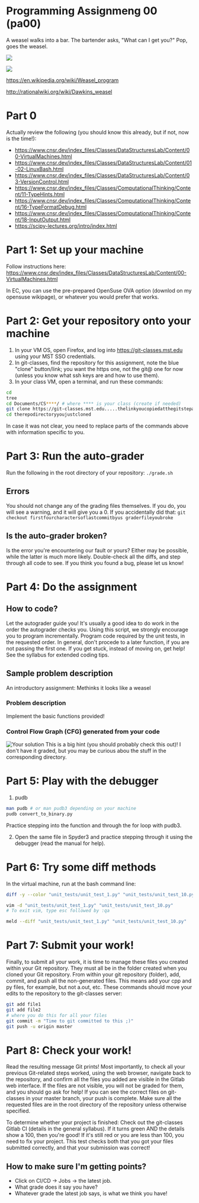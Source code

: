 # Programming Assignmeng 00 (pa00)

A weasel walks into a bar.
The bartender asks, "What can I get you?"
Pop, goes the weasel.

![](Carnivora.png)

![](MustelidaePhylogeneticTree.jpg)

https://en.wikipedia.org/wiki/Weasel_program

http://rationalwiki.org/wiki/Dawkins_weasel

# Part 0
Actually review the following (you should know this already, but if not, now is the time!):
* https://www.cnsr.dev/index_files/Classes/DataStructuresLab/Content/00-VirtualMachines.html
* https://www.cnsr.dev/index_files/Classes/DataStructuresLab/Content/01-02-LinuxBash.html
* https://www.cnsr.dev/index_files/Classes/DataStructuresLab/Content/03-VersionControl.html
* https://www.cnsr.dev/index_files/Classes/ComputationalThinking/Content/11-TypeHints.html
* https://www.cnsr.dev/index_files/Classes/ComputationalThinking/Content/16-TypeFormatDebug.html
* https://www.cnsr.dev/index_files/Classes/ComputationalThinking/Content/18-InputOutput.html
* https://scipy-lectures.org/intro/index.html


# Part 1: Set up your machine
Follow instructions here:
https://www.cnsr.dev/index_files/Classes/DataStructuresLab/Content/00-VirtualMachines.html

In EC, you can use the pre-prepared OpenSuse OVA option (downlod on my opensuse wikipage),
or whatever you would prefer that works.

# Part 2: Get your repository onto your machine
1. In your VM OS, open Firefox, and log into https://git-classes.mst.edu using your MST SSO credentials.
2. In git-classes, find the repository for this assignment, note the blue "clone" button/link; you want the https one, not the git@ one for now (unless you know what ssh keys are and how to use them).
3. In your class VM, open a terminal, and run these commands:
```sh
cd
tree 
cd Documents/CS****/ # where **** is your class (create if needed)
git clone https://git-classes.mst.edu.....thelinkyoucopiedatthegitstepabove
cd therepodirectoryyoujustcloned
```
In case it was not clear, you need to replace parts of the commands above with information specific to you.

# Part 3: Run the auto-grader
Run the following in the root directory of your repository:
`./grade.sh`

## Errors
You should not change any of the grading files themselves. 
If you do, you will see a warning, and it will give you a 0.
If you accidentally did that:
`git checkout firstfourcharactersoflastcommitbyus graderfileyoubroke`

## Is the auto-grader broken?
Is the error you're encountering our fault or yours?
Either may be possible, while the latter is much more likely.
Double-check all the diffs, and step through all code to see.
If you think you found a bug, please let us know!

# Part 4: Do the assignment

## How to code?
Let the autograder guide you! 
It's usually a good idea to do work in the order the autograder checks you.
Using this script, we strongly encourage you to program incrementally. 
Program code required by the unit tests, in the requested order. 
In general, don't procede to a later function, if you are not passing the first one.
If you get stuck, instead of moving on, get help!
See the syllabus for extended coding tips.

## Sample problem description
An introductory assignment: Methinks it looks like a weasel

### Problem description
Implement the basic functions provided!

### Control Flow Graph (CFG) generated from your code
![Your solution](weasel_cfg.svg)
This is a big hint (you should probably check this out)!
I don't have it graded, but you may be curious abou the stuff in the corresponding directory.

# Part 5: Play with the debugger
1. pudb
```sh
man pudb # or man pudb3 depending on your machine
pudb convert_to_binary.py
```
Practice stepping into the function and through the for loop with pudb3.

2. Open the same file in Spyder3 and practice stepping through it using the debugger 
(read the manual for help).

# Part 6: Try some diff methods
In the virtual machine, run at the bash command line:
```sh
diff -y --color "unit_tests/unit_test_1.py" "unit_tests/unit_test_10.py"

vim -d "unit_tests/unit_test_1.py" "unit_tests/unit_test_10.py"
# To exit vim, type esc followed by :qa

meld --diff "unit_tests/unit_test_1.py" "unit_tests/unit_test_10.py"
```

# Part 7: Submit your work!
Finally, to submit all your work, it is time to manage these files you created within your Git repository.
They must all be in the folder created when you cloned your Git repository.
From within your git repository (folder), add, commit, and push all the non-generated files. 
This means add your cpp and py files, for example, but not a.out, etc.
These commands should move your edits to the repository to the git-classes server:
```sh
git add file1
git add file2
# where you do this for all your files
git commit -m "Time to git committed to this ;)"
git push -u origin master
```

# Part 8: Check your work!
Read the resulting message Git prints!
Most importantly, to check all your previous Git-related steps worked, using the web browser, navigate back to the repository, and confirm all the files you added are visible in the Gitlab web interface.
If the files are not visible, you will not be graded for them, and you should go ask for help!
If you can see the correct files on git-classes in your master branch, your push is complete.
Make sure all the requested files are in the root directory of the repository unless otherwise specified.

To determine whether your project is finished:
Check out the git-classes Gitlab CI (details in the general syllabus). 
If it turns green AND the details show a 100, then you're good! 
If it's still red or you are less than 100, you need to fix your project.
This test checks both that you got your files submitted correctly, and that your submission was correct!

## How to make sure I'm getting points?
* Click on CI/CD -> Jobs -> the latest job.
* What grade does it say you have?
* Whatever grade the latest job says, is what we think you have!
